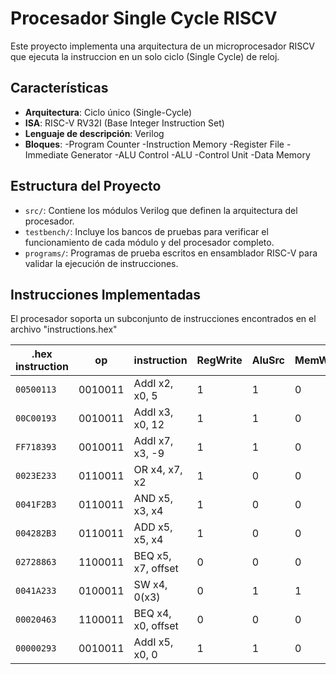 # Procesador Single Cycle RISCV

Este proyecto implementa una arquitectura de  un microprocesador RISCV que ejecuta la instruccion en un solo ciclo (Single Cycle) de reloj. 

## Características

- **Arquitectura**: Ciclo único (Single-Cycle)
- **ISA**: RISC-V RV32I (Base Integer Instruction Set)
- **Lenguaje de descripción**: Verilog
- **Bloques**:
  -Program Counter
  -Instruction Memory
  -Register File
  -Immediate Generator 
  -ALU Control
  -ALU
  -Control Unit
  -Data Memory


## Estructura del Proyecto

- `src/`: Contiene los módulos Verilog que definen la arquitectura del procesador.
- `testbench/`: Incluye los bancos de pruebas para verificar el funcionamiento de cada módulo y del procesador completo.
- `programs/`: Programas de prueba escritos en ensamblador RISC-V para validar la ejecución de instrucciones.

## Instrucciones Implementadas

El procesador soporta un subconjunto de instrucciones encontrados en el archivo "instructions.hex"

| .hex instruction | op      | instruction        | RegWrite | AluSrc | MemWrite | ResultSrc | Branch | ALUOP |
|------------------|---------|--------------------|----------|--------|-----------|------------|--------|--------|
| `00500113`       | 0010011 | AddI x2, x0, 5     |    1     |   1    |     0     |     0      |   0    |   10   |
| `00C00193`       | 0010011 | AddI x3, x0, 12    |    1     |   1    |     0     |     0      |   0    |   10   |
| `FF718393`       | 0010011 | AddI x7, x3, -9    |    1     |   1    |     0     |     0      |   0    |   10   |
| `0023E233`       | 0110011 | OR x4, x7, x2      |    1     |   0    |     0     |     0      |   0    |   10   |
| `0041F2B3`       | 0110011 | AND x5, x3, x4     |    1     |   0    |     0     |     0      |   0    |   10   |
| `004282B3`       | 0110011 | ADD x5, x5, x4     |    1     |   0    |     0     |     0      |   0    |   10   |
| `02728863`       | 1100011 | BEQ x5, x7, offset |    0     |   0    |     0     |     0      |   1    |   01   |
| `0041A233`       | 0100011 | SW x4, 0(x3)       |    0     |   1    |     1     |     0      |   0    |   00   |
| `00020463`       | 1100011 | BEQ x4, x0, offset |    0     |   0    |     0     |     0      |   1    |   01   |
| `00000293`       | 0010011 | AddI x5, x0, 0     |    1     |   1    |     0     |     0      |   0    |   10   |

